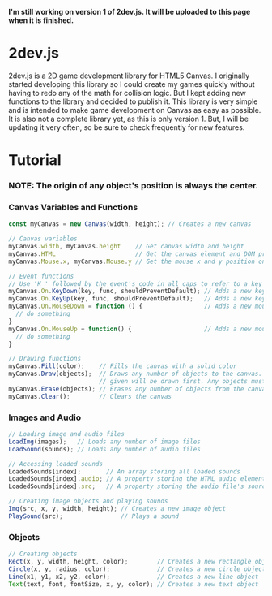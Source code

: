 **I'm still working on version 1 of 2dev.js. It will be uploaded to this page when it is finished.**
<br/>
# 2dev.js
2dev.js is a 2D game development library for HTML5 Canvas. I originally started developing this library so I could create my games quickly without having to redo any of the math for collision logic. But I kept adding new functions to the library and decided to publish it. This library is very simple and is intended to make game development on Canvas as easy as possible. It is also not a complete library yet, as this is only version 1. But, I will be updating it very often, so be sure to check frequently for new features.
<br/>
# Tutorial
### NOTE: The origin of any object's position is always the center.
### Canvas Variables and Functions
```javascript
const myCanvas = new Canvas(width, height); // Creates a new canvas

// Canvas variables
myCanvas.width, myCanvas.height    // Get canvas width and height
myCanvas.HTML                      // Get the canvas element and DOM properties
myCanvas.Mouse.x, myCanvas.Mouse.y // Get the mouse x and y position on the canvas

// Event functions
// Use 'K_' followed by the event's code in all caps to refer to a key
myCanvas.On.KeyDown(key, func, shouldPreventDefault); // Adds a new key down event to the canvas
myCanvas.On.KeyUp(key, func, shouldPreventDefault);   // Adds a new key up event to the canvas
myCanvas.On.MouseDown = function () {                 // Adds a new mouse down event to the canvas
  // do something
}
myCanvas.On.MouseUp = function() {                    // Adds a new mouse up event to the canvas
  // do something
}

// Drawing functions
myCanvas.Fill(color);    // Fills the canvas with a solid color
myCanvas.Draw(objects);  // Draws any number of objects to the canvas. The first objects
                         // given will be drawn first. Any objects must be drawn to the canvas using this function
myCanvas.Erase(objects); // Erases any number of objects from the canvas
myCanvas.Clear();        // Clears the canvas
```
### Images and Audio
```javascript
// Loading image and audio files
LoadImg(images);   // Loads any number of image files
LoadSound(sounds); // Loads any number of audio files

// Accessing loaded sounds
LoadedSounds[index];       // An array storing all loaded sounds
LoadedSounds[index].audio; // A property storing the HTML audio element
LoadedSounds[index].src;   // A property storing the audio file's source

// Creating image objects and playing sounds
Img(src, x, y, width, height); // Creates a new image object
PlaySound(src);                // Plays a sound
```
### Objects
```javascript
// Creating objects
Rect(x, y, width, height, color);        // Creates a new rectangle object
Circle(x, y, radius, color);             // Creates a new circle object
Line(x1, y1, x2, y2, color);             // Creates a new line object
Text(text, font, fontSize, x, y, color); // Creates a new text object
```
